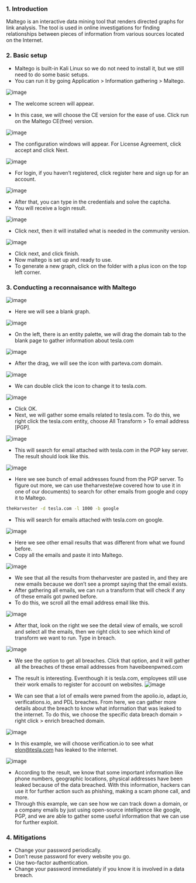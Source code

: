 ### 1.	Introduction
Maltego is an interactive data mining tool that renders directed graphs for link analysis. The tool is used in online investigations for finding relationships between pieces of information from various sources located on the Internet. 
### 2.	Basic setup
-	Maltego is built-in Kali Linux so we do not need to install it, but we still need to do some basic setups.
-	You can run it by going Application > Information gathering > Maltego.

![image](https://user-images.githubusercontent.com/112114250/203438208-97d69460-b690-4a9e-90d0-b98a370d2cf4.png)

-	The welcome screen will appear.

-	In this case, we will choose the CE version for the ease of use. Click run on the Maltego CE(free) version.

![image](https://user-images.githubusercontent.com/112114250/203438234-02042769-3792-4a55-be58-39aaf5aae990.png)

-	The configuration windows will appear. For License Agreement, click accept and click Next.

![image](https://user-images.githubusercontent.com/112114250/203438289-62edfb73-131f-4be0-abd4-02c5c72a9fbb.png)

-	For login, if you haven’t registered, click register here and sign up for an account.

![image](https://user-images.githubusercontent.com/112114250/203438320-cef7e794-9f46-4229-8229-31cf3819c09a.png)

-	After that, you can type in the credentials and solve the captcha.
-	You will receive a login result.

![image](https://user-images.githubusercontent.com/112114250/203438339-74efeab1-04ec-4608-b32b-f6b498322995.png)

-	Click next, then it will installed what is needed in the community version.

![image](https://user-images.githubusercontent.com/112114250/203438365-7f799c5c-cbab-4839-82dc-e0def5f4a6a0.png)

-	Click next, and click finish.
-	Now maltego is set up and ready to use.
-	To generate a new graph, click on the folder with a plus icon on the top left corner.

### 3. Conducting a reconnaisance with Maltego

![image](https://user-images.githubusercontent.com/112114250/203438394-093038ca-0920-4edc-85c0-db8cbe812bca.png)

-	Here we will see a blank graph.

![image](https://user-images.githubusercontent.com/112114250/203438406-262f1042-5aee-4e15-86bf-6adf8dc7ca86.png)

-	On the left, there is an entity palette, we will drag the domain tab to the blank page to gather information about tesla.com

![image](https://user-images.githubusercontent.com/112114250/203438430-8e0a2ccb-6853-494b-9584-1258523b062d.png)

-	After the drag, we will see the icon with parteva.com domain.

![image](https://user-images.githubusercontent.com/112114250/203438443-1808885a-217e-42e6-8918-3c2375b68d46.png)

-	We can double click the icon to change it to tesla.com.

![image](https://user-images.githubusercontent.com/112114250/203438451-ff555743-28ce-4275-bea1-18fe4e953c40.png)

-	Click OK.
-	Next, we will gather some emails related to tesla.com. To do this, we right click the tesla.com entity, choose All Transform > To email address [PGP].

![image](https://user-images.githubusercontent.com/112114250/203438474-7560e98c-7adb-4b5e-aacc-a6d0c722fd49.png)

-	This will search for email attached with tesla.com in the PGP key server. The result should look like this.

![image](https://user-images.githubusercontent.com/112114250/203438502-b47656b9-4fb3-4da7-a131-2697201106a6.png)

-	Here we see bunch of email addresses found from the PGP server. To figure out more, we can use theharveste(we covered how to use it in one of our documents) to search for other emails from google and copy it to Maltego.

```bash
theHarvester -d tesla.com -l 1000 -b google 
```
-	This will search for emails attached with tesla.com on google.

![image](https://user-images.githubusercontent.com/112114250/203438565-59f0f49d-cdbf-4d1d-9724-bcb74a773de4.png)

-	Here we see other email results that was different from what we found before.
-	Copy all the emails and paste it into Maltego.

![image](https://user-images.githubusercontent.com/112114250/203438589-b90dbff7-a539-40d4-8496-520895b35f2e.png)

-	We see that all the results from theharvester are pasted in, and they are new emails because we don’t see a prompt saying that the email exists.
-	After gathering all emails, we can run a transform that will check if any of these emails got pwned before. 
-	To do this, we scroll all the email address email like this.

![image](https://user-images.githubusercontent.com/112114250/203438622-e726d9ba-667c-4956-a8a7-0c6fce55c1a9.png)
-	After that, look on the right we see the detail view of emails, we scroll and select all the emails, then we right click to see which kind of transform we want to run. Type in breach.

![image](https://user-images.githubusercontent.com/112114250/203438650-86045463-95f4-4037-9b21-17e4d405306c.png)

-	We see the option to get all breaches. Click that option, and it will gather all the breaches of these email addresses from haveibeenpwned.com
-	The result is interesting. Eventhough it is tesla.com, employees still use their work emails to register for account on websites.
![image](https://user-images.githubusercontent.com/112114250/203438687-3d799484-465d-42f9-bb3c-0b4837bc2bf4.png)

-	We can see that a lot of emails were pwned from the apolio.io, adapt.io, verifications.io, and PDL breaches. From here, we can gather more details about the breach to know what information that was leaked to the internet. To do this, we choose the specific data breach domain > right click > enrich breached domain.

![image](https://user-images.githubusercontent.com/112114250/203438708-45d3806b-b817-4b02-b84e-c3f95a83ac9c.png)

-	In this example, we will choose verification.io to see what elon@tesla.com has leaked to the internet.

![image](https://user-images.githubusercontent.com/112114250/203438727-6cff9e5a-6e53-48c6-bc34-8ac91cf74c9a.png)

-	According to the result, we know that some important information like phone numbers, geographic locations, physical addresses have been leaked because of the data breached. With this information, hackers can use it for further action such as phishing, making a scam phone call, and more. 
-	Through this example, we can see how we can track down a domain, or a company emails by just using open-source intelligence like google, PGP, and we are able to gather some useful information that we can use for further exploit. 

### 4. Mitigations
- Change your password periodically.
- Don’t reuse password for every website you go.
- Use two-factor authentication.
- Change your password immediately if you know it is involved in a data breach.





